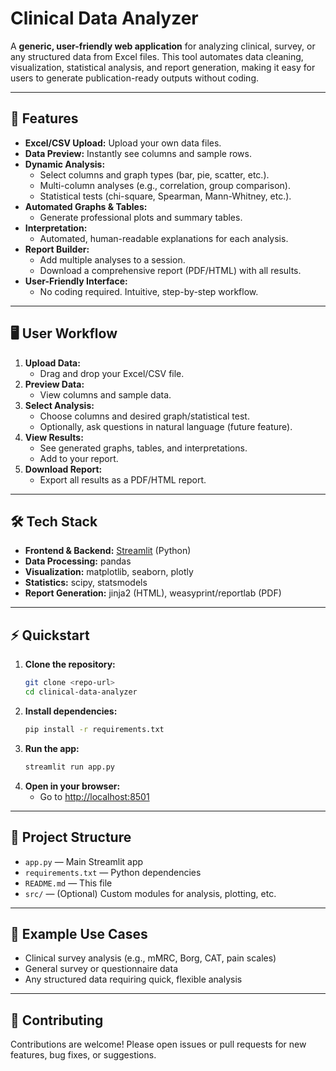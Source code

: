 # Clinical Data Analyzer

A **generic, user-friendly web application** for analyzing clinical, survey, or any structured data from Excel files. This tool automates data cleaning, visualization, statistical analysis, and report generation, making it easy for users to generate publication-ready outputs without coding.

---

## 🚀 Features

- **Excel/CSV Upload:** Upload your own data files.
- **Data Preview:** Instantly see columns and sample rows.
- **Dynamic Analysis:**
  - Select columns and graph types (bar, pie, scatter, etc.).
  - Multi-column analyses (e.g., correlation, group comparison).
  - Statistical tests (chi-square, Spearman, Mann-Whitney, etc.).
- **Automated Graphs & Tables:**
  - Generate professional plots and summary tables.
- **Interpretation:**
  - Automated, human-readable explanations for each analysis.
- **Report Builder:**
  - Add multiple analyses to a session.
  - Download a comprehensive report (PDF/HTML) with all results.
- **User-Friendly Interface:**
  - No coding required. Intuitive, step-by-step workflow.

---

## 🖥️ User Workflow

1. **Upload Data:**
   - Drag and drop your Excel/CSV file.
2. **Preview Data:**
   - View columns and sample data.
3. **Select Analysis:**
   - Choose columns and desired graph/statistical test.
   - Optionally, ask questions in natural language (future feature).
4. **View Results:**
   - See generated graphs, tables, and interpretations.
   - Add to your report.
5. **Download Report:**
   - Export all results as a PDF/HTML report.

---

## 🛠️ Tech Stack

- **Frontend & Backend:** [Streamlit](https://streamlit.io/) (Python)
- **Data Processing:** pandas
- **Visualization:** matplotlib, seaborn, plotly
- **Statistics:** scipy, statsmodels
- **Report Generation:** jinja2 (HTML), weasyprint/reportlab (PDF)

---

## ⚡ Quickstart

1. **Clone the repository:**
   ```bash
   git clone <repo-url>
   cd clinical-data-analyzer
   ```
2. **Install dependencies:**
   ```bash
   pip install -r requirements.txt
   ```
3. **Run the app:**
   ```bash
   streamlit run app.py
   ```
4. **Open in your browser:**
   - Go to [http://localhost:8501](http://localhost:8501)

---

## 📁 Project Structure

- `app.py` — Main Streamlit app
- `requirements.txt` — Python dependencies
- `README.md` — This file
- `src/` — (Optional) Custom modules for analysis, plotting, etc.

---

## 📝 Example Use Cases

- Clinical survey analysis (e.g., mMRC, Borg, CAT, pain scales)
- General survey or questionnaire data
- Any structured data requiring quick, flexible analysis

---

## 🤝 Contributing

Contributions are welcome! Please open issues or pull requests for new features, bug fixes, or suggestions.
